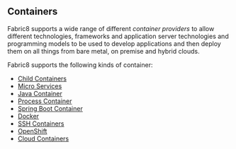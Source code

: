 ## Containers

Fabric8 supports a wide range of different _container providers_ to allow different technologies, frameworks and application server technologies and programming models to be used to develop applications and then deploy them on all things from bare metal, on premise and hybrid clouds.

Fabric8 supports the following kinds of container:

* [Child Containers](http://fabric8.io/gitbook/childContainers.html)
* [Micro Services](http://fabric8.io/gitbook/microServices.html)
* [Java Container](http://fabric8.io/gitbook/javaContainer.html)
* [Process Container](http://fabric8.io/gitbook/processContainer.html)
* [Spring Boot Container](http://fabric8.io/gitbook/springBootContainer.html)
* [Docker](http://fabric8.io/gitbook/docker.html)
* [SSH Containers](http://fabric8.io/gitbook/sshContainers.html)
* [OpenShift](http://fabric8.io/gitbook/openshift.html)
* [Cloud Containers](http://fabric8.io/gitbook/cloudContainers.html)
